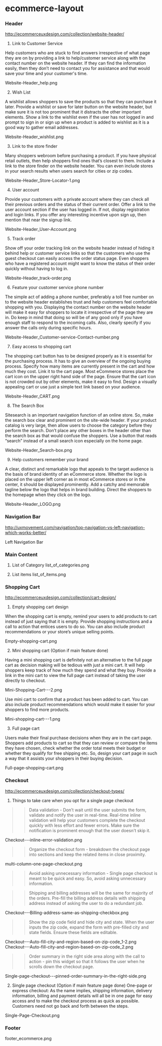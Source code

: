 # ecommerce-layout

### Header
http://ecommerceuxdesign.com/collection/website-header/
1. Link to Customer Service

Help customers who are stuck to find answers irrespective of what page they are on by providing a link to help/customer service along with the contact number on the website header. If they can find the information easily, then they don’t need to contact you for assistance and that would save your time and your customer's time. 

Website-Header_help.png



2. Wish List

A wishlist allows shoppers to save the products so that they can purchase it later. Provide a wishlist or save for later button on the website header, but make sure it is not too prominent that it distracts the other important elements. Show a link to the wishlist even if the user has not logged in and prompt to sign in or sign up when a product is added to wishlist as it is a good way to gather email addresses. 

Website-Header_wishlist.png



3. Link to the store finder

Many shoppers webroom before purchasing a product. If you have physical retail outlets, then help shoppers find ones that’s closest to them. Include a link to the store finder on the website header. You can even include stores in your search results when users search for cities or zip codes.

Website-Header_Store-Locator-1.png



4. User account

Provide your customers with a private account where they can check all their previous orders and the status of their current order. Offer a link to the user account section if the user has logged in. If not, display registration and login links. If you offer any interesting incentive upon sign up, then mention that near the signup link.

Website-Header_User-Account.png



5. Track order

Show off your order tracking link on the website header instead of hiding it behind help or customer service links so that the customers who use the guest checkout can easily access the order status page. Even shoppers who have a registered account might want to know the status of their order quickly without having to log in.

Website-Header_track-order.png



6. Feature your customer service phone number

The simple act of adding a phone number, preferably a toll free number on to the website header establishes trust and help customers feel comfortable shopping with you. Displaying the contact number on the website header will make it easy for shoppers to locate it irrespective of the page they are in. Do keep in mind that doing so will be of any good only if you have enough staff to respond to the incoming calls. Also, clearly specify if you answer the calls only during specific hours.

Website-Header_Customer-service-Contact-number.png



7. Easy access to shopping cart

The shopping cart button has to be designed properly as it is essential for the purchasing process. It has to give an overview of the ongoing buying process. Specify how many items are currently present in the cart and how much they cost. Link it to the cart page. Most eCommerce stores place the cart icon on the upper right hand side of the page. Ensure that the cart icon is not crowded out by other elements, make it easy to find. Design a visually appealing cart or use just a simple text link based on your audience.

Website-Header_CART.png



8. The Search Box

Sitesearch is an important navigation function of an online store. So, make the search box clear and prominent on the site-wide header. If your product catalog is very large, then allow users to choose the category before they perform the search. Don’t place any other boxes in the header other than the search box as that would confuse the shoppers. Use a button that reads “search” instead of a small search icon especially on the home page. 

Website-Header_Search-box.png



9. Help customers remember your brand

A clear, distinct and remarkable logo that appeals to the target audience is the basis of brand identity of an eCommerce store. Whether the logo is placed on the upper left corner as in most eCommerce stores or in the center, it should be displayed prominently. Add a catchy and memorable tagline below the logo that helps in brand building. Direct the shoppers to the homepage when they click on the logo.

Website-Header_LOGO.png


### Navigation Bar
http://uxmovement.com/navigation/top-navigation-vs-left-navigation-which-works-better/

Left Navigation Bar


### Main Content
1. List of Category
list_of_categories.png

2. List items
list_of_items.png


### Shopping Cart
http://ecommerceuxdesign.com/collection/cart-design/

1. Empty shopping cart design

When the shopping cart is empty, remind your users to add products to cart instead of just saying that it is empty. Provide shopping instructions and a call to action that entices users to do so. You can also include product recommendations or your store’s unique selling points.

Empty-shopping-cart.png


2. Mini shopping cart (Option if main feature done)

Having a mini shopping cart is definitely not an alternative to the full page cart as decision making will be tedious with just a mini cart. It will help shoppers keep track of how much they spend and what they buy. Provide a link in the mini cart to view the full page cart instead of taking the user directly to checkout. 

Mini-Shopping-Cart---2.png

Use mini cart to confirm that a product has been added to cart. You can also include product recommendations which would make it easier for your shoppers to find more products. 

Mini-shopping-cart---1.png


3. Full page cart

Users make their final purchase decisions when they are in the cart page. Shoppers add products to cart so that they can review or compare the items they have chosen, check whether the order total meets their budget or whether they qualify for free shipping etc. So, design your cart page in such a way that it assists your shoppers in their buying decision.

Full-page-shopping-cart.png



### Checkout
http://ecommerceuxdesign.com/collection/checkout-types/

1. Things to take care when you opt for a single page checkout

>> Data validation - Don’t wait until the user submits the form, validate and notify the user in real-time. Real-time inline validation will help your customers complete the checkout quickly with less effort and fewer errors. Make sure the notification is prominent enough that the user doesn't skip it. 

Checkout---inline-error-validation.png

>> Organize the checkout form - breakdown the checkout page into sections and keep the related items in close proximity. 

multi-column-one-page-checkout.png

>> Avoid asking unnecessary information - Single page checkout is meant to be quick and easy. So, avoid asking unnecessary information.

>> Shipping and billing addresses will be the same for majority of the orders. Pre-fill the billing address details with shipping address instead of asking the user to do a redundant job.

Checkout---Billing-address-same-as-shipping-checkbox.png

>> Show the zip code field and hide city and state. When the user inputs the zip code, expand the form with pre-filled city and state fields. Ensure these fields are editable. 

Checkout---Auto-fill-city-and-region-based-on-zip-code_1-2.png
Checkout---Auto-fill-city-and-region-based-on-zip-code_2.png


>> Order summary in the right side area along with the call to action - pin this widget so that it follows the user when he scrolls down the checkout page.

Single-page-checkout---pinned-order-summary-in-the-right-side.png


2. Single page checkout (Option if main feature page done)
One-page or express checkout: As the name implies, shipping information, delivery information, billing and payment details will all be in one page for easy access and to make the checkout process as quick as possible. Customers need not go back and forth between the steps. 

Single-Page-Checkout.png


### Footer

footer_ecommerce.png

